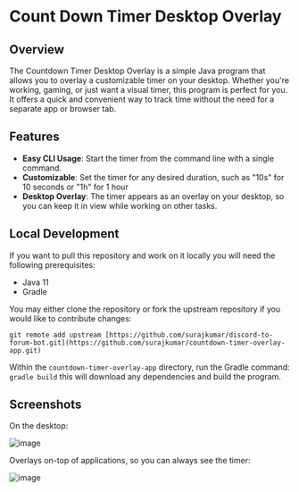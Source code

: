 # Count Down Timer Desktop Overlay

## Overview
The Countdown Timer Desktop Overlay is a simple Java program that allows you to overlay a customizable timer on your desktop. Whether you're working, gaming, or just want a visual timer, this program is perfect for you. It offers a quick and convenient way to track time without the need for a separate app or browser tab.

## Features
* **Easy CLI Usage**: Start the timer from the command line with a single command.
* **Customizable**: Set the timer for any desired duration, such as "10s" for 10 seconds or "1h" for 1 hour
* **Desktop Overlay**: The timer appears as an overlay on your desktop, so you can keep it in view while working on other tasks.

## Local Development
If you want to pull this repository and work on it locally you will need the following prerequisites:

* Java 11
* Gradle

You may either clone the repository or fork the upstream repository if you would like to contribute changes:

`git remote add upstream [https://github.com/surajkumar/discord-to-forum-bot.git](https://github.com/surajkumar/countdown-timer-overlay-app.git)`

Within the `countdown-timer-overlay-app` directory, run the Gradle command: `gradle build` this will download any dependencies and build the program.

## Screenshots
On the desktop:

![image](https://github.com/surajkumar/countdown-timer-overlay-app/assets/76599223/4faab686-ed99-4af0-ada9-3ea43c6baa7b)

Overlays on-top of applications, so you can always see the timer:

![image](https://github.com/surajkumar/countdown-timer-overlay-app/assets/76599223/565f6b68-fac9-4960-8809-acf3074565c3)
